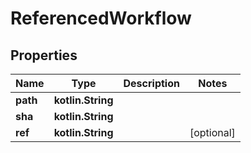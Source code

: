 
# ReferencedWorkflow

## Properties
Name | Type | Description | Notes
------------ | ------------- | ------------- | -------------
**path** | **kotlin.String** |  | 
**sha** | **kotlin.String** |  | 
**ref** | **kotlin.String** |  |  [optional]



